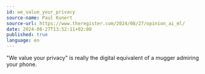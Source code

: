 ```yaml
---
id: we_value_your_privacy
source-name: Paul Kunert
source-url: https://www.theregister.com/2024/08/27/opinion_ai_ml/
date: 2024-08-27T13:52:11+02:00
published: true
language: en
---
```


"We value your privacy" is really the digital equivalent of a mugger admiring your phone.
